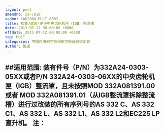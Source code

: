 ```yaml
---
layout: post
amendno: 39-7010
cadno: CAD2008-MULT-60R2
title: 检查/改装/更换中央齿轮机匣（IGB）整流槽
date: 2011-07-12 00:00:00 +0800
effdate: 2011-07-12 00:00:00 +0800
tag: MULT
categories: 中国民用航空总局航空器适航审定司
author: 路遥
---
```


##适用范围:
装有件号（P/N）为332A24-0303-05XX或者P/N 332A24-0303-06XX的中央齿轮机匣（IGB）整流罩，且未按照MOD 332A081391.00或者 MOD 332A081391.01（从IGB整流罩拆除整流槽）进行过改装的所有序列号的AS 332 C、AS 332 C1、AS 332 L、AS 332 L1、AS 332 L2和EC225 LP直升机。
注：
-

